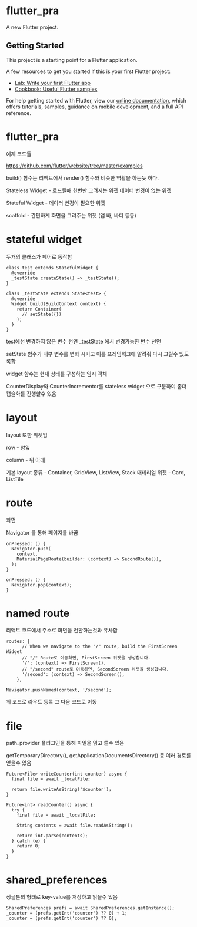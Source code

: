 # flutter_pra

A new Flutter project.

## Getting Started

This project is a starting point for a Flutter application.

A few resources to get you started if this is your first Flutter project:

- [Lab: Write your first Flutter app](https://flutter.dev/docs/get-started/codelab)
- [Cookbook: Useful Flutter samples](https://flutter.dev/docs/cookbook)

For help getting started with Flutter, view our
[online documentation](https://flutter.dev/docs), which offers tutorials,
samples, guidance on mobile development, and a full API reference.
# flutter_pra
예제 코드들

https://github.com/flutter/website/tree/master/examples


build() 함수는 리엑트에서 render() 함수와 비슷한 역활을 하는듯 하다.

Stateless Widget - 로드될때 한번만 그려지는 위젯 데이터 변경이 없는 위젯

Stateful Widget - 데이터 변경이 필요한 위젯


scaffold - 간편하게 화면을 그려주는 위젯 (앱 바, 바디 등등)

# stateful widget

두개의 클래스가 페어로 동작함
```class 
class test extends StatefulWidget {
  @override
  _testState createState() => _testState();
}

class _testState extends State<test> {
  @override
  Widget build(BuildContext context) {
    return Container(
      // setState({})
    );
  }
}
```
test에선 변경하지 않은 변수 선언 _testState 에서 변경가능한 변수 선언

setState 함수가 내부 변수를 변화 시키고 이를 프레임워크에 알려줘 다시 그릴수 있도록함

widget 함수는 현재 상태를 구성하는 임시 객체

CounterDisplay와 CounterIncrementor를 stateless widget 으로 구분하여 좀더 캡슐화를 진행할수 있음

# layout

layout 또한 위젯임

row - 양옆

column - 위 아래

기본 layout 종류 - Container, GridView, ListView, Stack
매테리얼 위젯 - Card, ListTile

# route

화면

Navigator 를 통해 페이지를 바꿈

```route
onPressed: () {
  Navigator.push(
    context,
    MaterialPageRoute(builder: (context) => SecondRoute()),
  );
}

onPressed: () {
  Navigator.pop(context);
}
```

# named route

리액트 코드에서 주소로 화면을 전환하는것과 유사함
```
routes: {
      // When we navigate to the "/" route, build the FirstScreen Widget
      // "/" Route로 이동하면, FirstScreen 위젯을 생성합니다.
      '/': (context) => FirstScreen(),
      // "/second" route로 이동하면, SecondScreen 위젯을 생성합니다.
      '/second': (context) => SecondScreen(),
    },

Navigator.pushNamed(context, '/second');

```
위 코드로 라우트 등록
그 다음 코드로 이동

# file

path_provider 플러그인을 통해 파일을 읽고 쓸수 있음

getTemporaryDirectory(), getApplicationDocumentsDirectory() 등 여러 경로를 얻을수 있음

```쓰기
Future<File> writeCounter(int counter) async {
  final file = await _localFile;

  return file.writeAsString('$counter');
}
```
```읽기
Future<int> readCounter() async {
  try {
    final file = await _localFile;

    String contents = await file.readAsString();

    return int.parse(contents);
  } catch (e) {
    return 0;
  }
}

```

# shared_preferences

싱글톤의 형태로 key-value를 저장하고 읽을수 있음

```
SharedPreferences prefs = await SharedPreferences.getInstance();
_counter = (prefs.getInt('counter') ?? 0) + 1;
_counter = (prefs.getInt('counter') ?? 0);
```